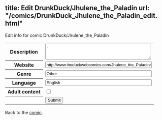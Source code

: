title: Edit DrunkDuck/Jhulene_the_Paladin
url: "/comics/DrunkDuck_Jhulene_the_Paladin_edit.html"
---
Edit info for comic DrunkDuck/Jhulene_the_Paladin

<form name="comic" action="http://gaepostmail.appspot.com/comic/" method="post">
<table class="comicinfo">
<tr>
<th>Description</th><td><textarea name="description" cols="40" rows="3">-</textarea></td>
</tr>
<tr>
<th>Website</th><td><input type="text" name="url" value="http://www.theduckwebcomics.com/Jhulene_the_Paladin/" size="40"/></td>
</tr>
<tr>
<th>Genre</th><td><input type="text" name="genre" value="Other" size="40"/></td>
</tr>
<tr>
<th>Language</th><td><input type="text" name="language" value="English" size="40"/></td>
</tr>
<tr>
<th>Adult content</th><td><input type="checkbox" name="adult" value="adult" /></td>
</tr>
<tr>
<th></th><td>
<input type="hidden" name="comic" value="DrunkDuck_Jhulene_the_Paladin" />
<input type="submit" name="submit" value="Submit" />
</td>
</tr>
</table>
</form>

Back to the [comic](DrunkDuck_Jhulene_the_Paladin.html).
